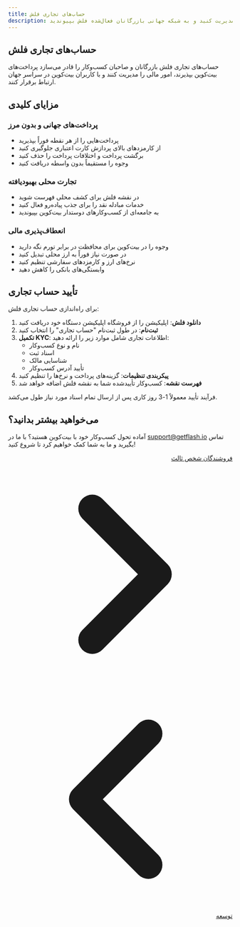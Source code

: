 ```yaml
---
title: حساب‌های تجاری فلش
description: پرداخت‌های بیت‌کوین را بپذیرید، امور مالی کسب‌وکار خود را مدیریت کنید و به شبکه جهانی بازرگانان فعال‌شده فلش بپیوندید
---
```


## حساب‌های تجاری فلش

حساب‌های تجاری فلش بازرگانان و صاحبان کسب‌وکار را قادر می‌سازد پرداخت‌های بیت‌کوین بپذیرند، امور مالی را مدیریت کنند و با کاربران بیت‌کوین در سراسر جهان ارتباط برقرار کنند.

## مزایای کلیدی

### پرداخت‌های جهانی و بدون مرز
- پرداخت‌هایی را از هر نقطه فوراً بپذیرید
- از کارمزدهای بالای پردازش کارت اعتباری جلوگیری کنید
- برگشت پرداخت و اختلافات پرداخت را حذف کنید
- وجوه را مستقیماً بدون واسطه دریافت کنید

### تجارت محلی بهبودیافته
- در نقشه فلش برای کشف محلی فهرست شوید
- خدمات مبادله نقد را برای جذب پیاده‌رو فعال کنید
- به جامعه‌ای از کسب‌وکارهای دوستدار بیت‌کوین بپیوندید

### انعطاف‌پذیری مالی
- وجوه را در بیت‌کوین برای محافظت در برابر تورم نگه دارید
- در صورت نیاز فوراً به ارز محلی تبدیل کنید
- نرخ‌های ارز و کارمزدهای سفارشی تنظیم کنید
- وابستگی‌های بانکی را کاهش دهید

## تأیید حساب تجاری

برای راه‌اندازی حساب تجاری فلش:

1. **دانلود فلش**: اپلیکیشن را از فروشگاه اپلیکیشن دستگاه خود دریافت کنید
2. **ثبت‌نام**: در طول ثبت‌نام "حساب تجاری" را انتخاب کنید
3. **تکمیل KYC**: اطلاعات تجاری شامل موارد زیر را ارائه دهید:
   - نام و نوع کسب‌وکار
   - اسناد ثبت
   - شناسایی مالک
   - تأیید آدرس کسب‌وکار
4. **پیکربندی تنظیمات**: گزینه‌های پرداخت و نرخ‌ها را تنظیم کنید
5. **فهرست نقشه**: کسب‌وکار تأیید‌شده شما به نقشه فلش اضافه خواهد شد

فرآیند تأیید معمولاً 1-3 روز کاری پس از ارسال تمام اسناد مورد نیاز طول می‌کشد.

## می‌خواهید بیشتر بدانید؟

آماده تحول کسب‌وکار خود با بیت‌کوین هستید؟ با ما در [support@getflash.io](mailto:support@getflash.io) تماس بگیرید و ما به شما کمک خواهیم کرد تا شروع کنید!

<!-- Navigation links -->
<div class="flex justify-between items-center mt-8 pt-4 border-t border-zinc-200 dark:border-zinc-700" dir="rtl">
  <div class="w-1/3 text-right">
    <a href="third-party-vendors" class="inline-flex items-center bg-purple-600 hover:bg-purple-700 text-white rounded-md transition-colors px-4 py-2 text-sm font-medium shadow-sm hover:shadow-md">
      فروشندگان شخص ثالث
      <svg xmlns="http://www.w3.org/2000/svg" class="h-6 w-6 ml-2" fill="none" viewBox="0 0 24 24" stroke="currentColor">
        <path stroke-linecap="round" stroke-linejoin="round" stroke-width="3" d="M9 5l7 7-7 7" />
      </svg>
    </a>
  </div>
  <div class="w-1/3 text-center">
    <!-- Optional center content -->
  </div>
  <div class="w-1/3 text-left">
    <a href="development" class="inline-flex items-center bg-purple-600 hover:bg-purple-700 text-white rounded-md transition-colors px-4 py-2 text-sm font-medium shadow-sm hover:shadow-md">
      <svg xmlns="http://www.w3.org/2000/svg" class="h-6 w-6 mr-2" fill="none" viewBox="0 0 24 24" stroke="currentColor">
        <path stroke-linecap="round" stroke-linejoin="round" stroke-width="3" d="M15 19l-7-7 7-7" />
      </svg>
      توسعه
    </a>
  </div>
</div>